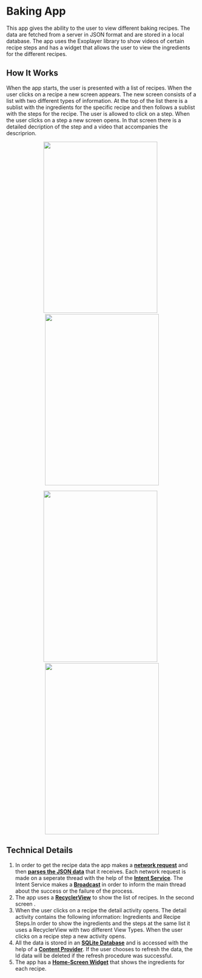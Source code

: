 # Baking App

This app gives the ability to the user to view different baking recipes. The data are fetched from a server in JSON format and are stored in a local database. The app uses the Exoplayer library to show videos of certain recipe steps and has a widget that allows the user to view the ingredients for the different recipes.

## How It Works

When the app starts, the user is presented with a list of recipes. When the user clicks on a recipe a new screen appears. The new screen consists of a list with two different types of information. At the top of the list there is a sublist with the ingredients for the specific recipe and then follows a sublist with the steps for the recipe. The user is allowed to click on a step. When the user clicks on a step a new screen opens. In that screen there is a detailed decription of the step and a video that accompanies the descriprion.

<p align="center">
  <img src="https://drive.google.com/uc?id=1JHIzmtMpDPfycAA9MtNG1hM7TrPNdCMt" width="300" height="450"> &nbsp<img src="https://drive.google.com/uc?id=1iH8QZClAdxm4Cddx4L9t0LV212jN7IET" width="300" height="450">
</p>

<p align="center">
  <img src="https://drive.google.com/uc?id=1RpHweh7zUF7raexbIseGLXsLuWocJAq7" width="300" height="450"> &nbsp<img src="https://drive.google.com/uc?id=1lstWW2YRHI0S78kmf8NvT9MChsix01ph" width="300" height="450">
</p>

## Technical Details

1. In order to get the recipe data the app makes a [**network request**](https://developer.android.com/training/basics/network-ops/) and then [**parses the JSON data**](https://developer.android.com/reference/org/json/package-summary) that it receives. Each network request is made on a seperate thread with the help of the [**Intent Service**](https://developer.android.com/reference/android/app/IntentService). The Intent Service makes a [**Broadcast**](https://developer.android.com/guide/components/broadcasts) in order to inform the main thread about the success or the failure of the process.
2. The app uses a [**RecyclerView**](https://developer.android.com/guide/topics/ui/layout/recyclerview) to show the list of recipes. In the second screen  .
3. When the user clicks on a recipe the detail activity opens. The detail activity contains the following information: Ingredients and Recipe Steps.In order to show the ingredients and the steps at the same list it uses a RecyclerView with two different View Types. When the user clicks on a recipe step a new activity opens.
4.  All the data is stored in an [**SQLite Database**](https://developer.android.com/training/data-storage/sqlite) and is accessed with the help of a [**Content Provider**](https://developer.android.com/guide/topics/providers/content-providers). If the user chooses to refresh the data, the ld data will be deleted if the refresh procedure was successful.
5. The app has a [**Home-Screen Widget**](https://developer.android.com/guide/topics/appwidgets/overview) that shows the ingredients for each recipe.
